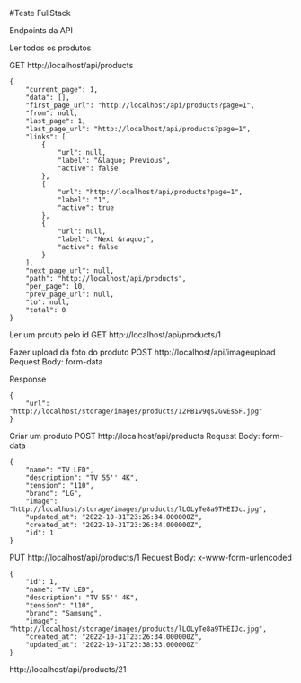 #Teste FullStack

Endpoints da API

Ler todos os produtos

GET http://localhost/api/products
```
{
    "current_page": 1,
    "data": [],
    "first_page_url": "http://localhost/api/products?page=1",
    "from": null,
    "last_page": 1,
    "last_page_url": "http://localhost/api/products?page=1",
    "links": [
        {
            "url": null,
            "label": "&laquo; Previous",
            "active": false
        },
        {
            "url": "http://localhost/api/products?page=1",
            "label": "1",
            "active": true
        },
        {
            "url": null,
            "label": "Next &raquo;",
            "active": false
        }
    ],
    "next_page_url": null,
    "path": "http://localhost/api/products",
    "per_page": 10,
    "prev_page_url": null,
    "to": null,
    "total": 0
}
```

Ler um prduto pelo id
GET http://localhost/api/products/1

Fazer upload da foto do produto
POST http://localhost/api/imageupload
Request
  Body: form-data

Response
```
{
    "url": "http://localhost/storage/images/products/12FB1v9qs2GvEsSF.jpg"
}
```

Criar um produto
POST http://localhost/api/products
Request
  Body: form-data
  
```
{
    "name": "TV LED",
    "description": "TV 55'' 4K",
    "tension": "110",
    "brand": "LG",
    "image": "http://localhost/storage/images/products/lLOLyTe8a9THEIJc.jpg",
    "updated_at": "2022-10-31T23:26:34.000000Z",
    "created_at": "2022-10-31T23:26:34.000000Z",
    "id": 1
}
```
PUT http://localhost/api/products/1
Request
  Body: x-www-form-urlencoded

```
{
    "id": 1,
    "name": "TV LED",
    "description": "TV 55'' 4K",
    "tension": "110",
    "brand": "Samsung",
    "image": "http://localhost/storage/images/products/lLOLyTe8a9THEIJc.jpg",
    "created_at": "2022-10-31T23:26:34.000000Z",
    "updated_at": "2022-10-31T23:38:33.000000Z"
}
```
http://localhost/api/products/21
